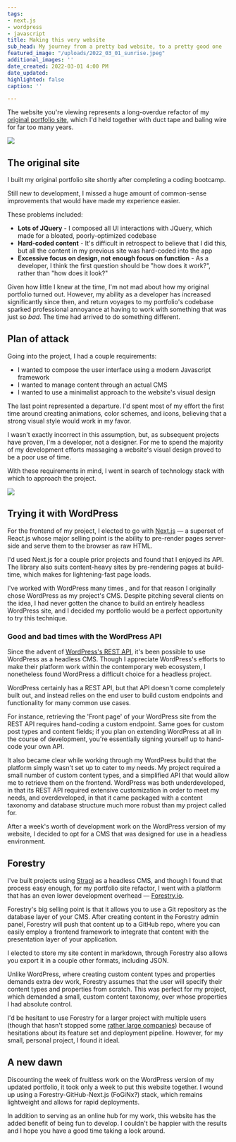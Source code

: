 ```yaml
---
tags:
- next.js
- wordpress
- javascript
title: Making this very website
sub_head: My journey from a pretty bad website, to a pretty good one
featured_image: "/uploads/2022_03_01_sunrise.jpeg"
additional_images: ''
date_created: 2022-03-01 4:00 PM
date_updated: 
highlighted: false
caption: ''

---
```

The website you're viewing represents a long-overdue refactor of my [original portfolio site](http://oldsite.shanemadethat.com/), which I'd held together with duct tape and baling wire for far too many years.

![](/uploads/2022_03_06_screen-shot-2022-03-06-at-12-59-21-pm.png)

## The original site

I built my original portfolio site shortly after completing a coding bootcamp.

Still new to development, I missed a huge amount of common-sense improvements that would have made my experience easier. 

These problems included:

* **Lots of JQuery** - I composed all UI interactions with JQuery, which made for a bloated, poorly-optimized codebase
* **Hard-coded content** - It's difficult in retrospect to believe that I did this, but all the content in my previous site was hard-coded into the app
* **Excessive focus on design, not enough focus on function** - As a developer, I think the first question should be "how does it work?", rather than "how does it look?"

Given how little I knew at the time, I'm not mad about how my original portfolio turned out. However, my ability as a developer has increased significantly since then, and return voyages to my portfolio's codebase sparked professional annoyance at having to work with something that was just so _bad_. The time had arrived to do something different.

## Plan of attack

Going into the project, I had a couple requirements:

* I wanted to compose the user interface using a modern Javascript framework
* I wanted to manage content through an actual CMS
* I wanted to use a minimalist approach to the website's visual design

The last point represented a departure. I'd spent most of my effort the first time around creating animations, color schemes, and icons, believing that a strong visual style would work in my favor.

I wasn't exactly incorrect in this assumption, but, as subsequent projects have proven, I'm a developer, not a designer. For me to spend the majority of my development efforts massaging a website's visual design proved to be a poor use of time.

With these requirements in mind, I went in search of technology stack with which to approach the project.

![](/uploads/2022_03_06_nextjs_logo.png)

## Trying it with WordPress

For the frontend of my project, I elected to go with [Next.js](https://nextjs.org/) — a superset of React.js whose major selling point is the ability to pre-render pages server-side and serve them to the browser as raw HTML.

I'd used Next.js for a couple prior projects and found that I enjoyed its API. The library also suits content-heavy sites by pre-rendering pages at build-time, which makes for lightening-fast page loads.

I've worked with WordPress many times , and for that reason I originally chose WordPress as my project's CMS. Despite pitching several clients on the idea, I had never gotten the chance to build an entirely headless WordPress site, and I decided my portfolio would be a perfect opportunity to try this technique.

### Good and bad times with the WordPress API

Since the advent of [WordPress's REST API](https://developer.wordpress.org/rest-api/), it's been possible to use WordPress as a headless CMS. Though I appreciate WordPress's efforts to make their platform work within the contemporary web ecosystem, I nonetheless found WordPress a difficult choice for a headless project.

WordPress certainly has a REST API, but that API doesn't come completely built out, and instead relies on the end user to build custom endpoints and functionality for many common use cases. 

For instance, retrieving the 'Front page' of your WordPress site from the REST API requires hand-coding a custom endpoint. Same goes for custom post types and content fields; if you plan on extending WordPress at all in the course of development, you're essentially signing yourself up to hand-code your own API.

It also became clear while working through my WordPress build that the platform simply wasn't set up to cater to my needs. My project required a small number of custom content types, and a simplified API that would allow me to retrieve them on the frontend. WordPress was both underdeveloped, in that its REST API required extensive customization in order to meet my needs, and overdeveloped, in that it came packaged with a content taxonomy and database structure much more robust than my project called for.

After a week's worth of development work on the WordPress version of my website, I decided to opt for a CMS that was designed for use in a headless environment.

## Forestry

I've built projects using [Strapi](https://strapi.io/) as a headless CMS, and though I found that process easy enough, for my portfolio site refactor, I went with a platform that has an even lower development overhead — [Forestry.io](https://forestry.io/).

Forestry's big selling point is that it allows you to use a Git repository as the database layer of your CMS. After creating content in the Forestry admin panel, Forestry will push that content up to a GitHub repo, where you can easily employ a frontend framework to integrate that content with the presentation layer of your application.

I elected to store my site content in markdown, through Forestry also allows you export it in a couple other formats, including JSON.

Unlike WordPress, where creating custom content types and properties demands extra dev work, Forestry assumes that the user will specify their content types and properties from scratch. This was perfect for my project, which demanded a small, custom content taxonomy, over whose properties I had absolute control.

I'd be hesitant to use Forestry for a larger project with multiple users (though that hasn't stopped some [rather large companies](https://forestry.io/showcase/)) because of hesitations about its feature set and deployment pipeline. However, for my small, personal project, I found it ideal.

## A new dawn

Discounting the week of fruitless work on the WordPress version of my updated portfolio, it took only a week to put this website together. I wound up using a Forestry-GitHub-Next.js (FoGiNx?) stack, which remains lightweight and allows for rapid deployments.

In addition to serving as an online hub for my work, this website has the added benefit of being fun to develop. I couldn't be happier with the results and I hope you have a good time taking a look around.